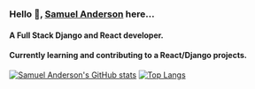 ### Hello 👋, [Samuel Anderson](https://www.linkedin.com/in/samuel-anderson-codes/) here...
 

#### A Full Stack Django and React developer.
#### Currently learning and contributing to a React/Django projects.
[![Samuel Anderson's GitHub stats](https://github-readme-stats.vercel.app/api?username=samuelandersoncodes&show_icons=true&theme=dark)](https://github.com/samuelandersoncodes/github-readme-stats)
[![Top Langs](https://github-readme-stats.vercel.app/api/top-langs/?username=samuelandersoncodes&layout=compact&theme=dark)](https://github.com/samuelandersoncodes/github-readme-stats)

